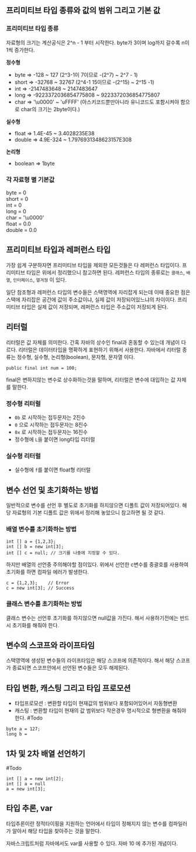 ## 프리미티브 타입 종류와 값의 범위 그리고 기본 값

### 프리미티브 타입 종류 <br>
자료형의 크기는 계산공식은 2^n - 1 부터 시작한다.
byte가 3이며 log까지 갈수록 n이 1씩 증가한다.

**정수형**
- byte  => -128 ~ 127 (2^3-1이 7이므로 -(2^7) ~ 2^7 - 1)
- short => -32768 ~ 32767 (2^4-1 15이므로 -(2^15) ~ 2^15 -1)
- int => -2147483648 ~ 2147483647
- long => -9223372036854775808 ~ 9223372036854775807
- char => '\u0000' ~ 'uFFFF' (아스키코드뿐만아니라 유니코드도 포함시켜야 함으로 char의 크기는 2byte이다.)
  
**실수형**
- float =>  1.4E-45 ~ 3.4028235E38
- double => 4.9E-324 ~ 1.7976931348623157E308

  
**논리형**
- boolean => 1byte 

### 각 자료형 별 기본값 
byte = 0 <br>
short = 0 <br>
int = 0<br>
long = 0<br>
char = '\u0000'<br>
float = 0.0<br>
double = 0.0<br>

## 프리미티브 타입과 레퍼런스 타입
가장 쉽게 구분하자면 프리미티브 타입을 제외한 모든것들은 다 레퍼런스 타입이다.
프리미티브 타입은 위에서 정리했으니 참고하면 된다. 레퍼런스 타입의 종류로는 `클래스`, `배열`, `인터페이스`, `열겨형` 이 있다.

일단 참조형과 레퍼런스 타입의 변수들은 스택영역에 자리잡게 되는데 이때 중요한 점은 스택에 자리잡은 공간에 값이 주소값이냐, 실제 값이 저장되어있느냐의 차이이다. 
프리미티브 타입은 실제 값이 저장되며, 레퍼런스 타입은 주소값이 저장되게 된다.

## 리터럴
리터럴은 값 자체를 의미한다.
간혹 자바의 상수인 final과 혼동할 수 있는데 개념이 다르다.
리터럴은 데이터타입을 명확하게 표현하기 위해서 사용한다.
자바에서 리터럴 종류는 정수형, 실수형, 논리형(boolean), 문자형, 문자열 이다.
~~~
public final int num = 100;
~~~
final은 변하지않는 변수로 상수화하는것을 말하며, 리터럴은 변수에 대입하는 값 자체를 말한다.

### 정수형 리터럴
- `0b` 로 시작하는 접두문자는 2진수
- `0` 으로 시작하는 접두문자는 8진수
- `0x` 로 시작하는 접두문자는 16진수
- 정수형에 `L`을 붙이면 long타입 리터럴

### 실수형 리터럴
- 실수형에 `f`를 붙이면 float형 리터럴


## 변수 선언 및 초기화하는 방법
일반적으로 변수를 선언 후 별도로 초기화를 하지않으면 디폴트 값이 저장되어있다.
해당 자료형의 기본 디폴트 값은 위에서 정리해 놓았으니 참고하면 될 것 같다.

### 배열 변수를 초기화하는 방법
~~~
int [] a = {1,2,3};
int [] b = new int[3];
int [] c = null; // 크기를 나중에 지정할 수 있다.
~~~
하지만 배열의 선언중 주의해야할 점이있다.
위에서 선언한 c변수를 중괄호를 사용하여 초기화를 하면 컴파일 에러가 발생한다.
~~~
c = {1,2,3};    // Error
c = new int[3]; // Success
~~~

### 클래스 변수를 초기화하는 방법
클래스 변수는 선언후 초기화를 하지않으면 null값을 가진다. 해서 사용하기전에는 반드시 초기화를 해줘야 한다.


## 변수의 스코프와 라이프타임
스택영역에 생성된 변수들의 라이프타임은 해당 스코프에 의존적이다.
해서 해당 스코프가 종료되면 스코프안에서 선언된 변수들은 모두 해제된다.



## 타입 변환, 캐스팅 그리고 타입 프로모션
- 타입프로모션 : 변환할 타입이 현재값의 범위보다 포함되어있어서 자동형변환
- 캐스팅 : 변환할 타입이 현재의 값 범위보다 작은경우 명시적으로 형변환을 해줘야 한다.
#Todo
~~~ 
byte a = 127;
long b = 
~~~

## 1차 및 2차 배열 선언하기
#Todo
~~~
int [] a = new int[2];
int [] a = null
a = new int[3];
~~~


## 타입 추론, var
타입추론이란 정적타이핑을 지원하는 언어에서 타입이 정해지지 않는 변수를 컴파일러가 알아서 해당 타입을 찾아주는 것을 말한다.

자바스크립트처럼 자바에서도 var를 사용할 수 있다.
자바 10 에 추가된 개념이다. 